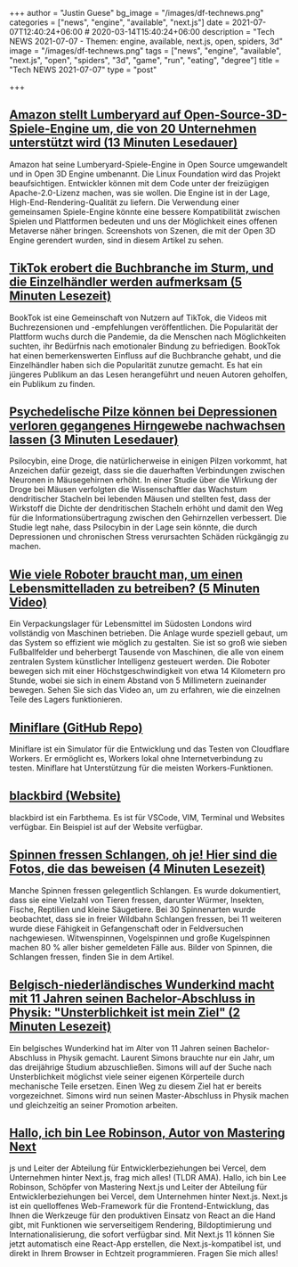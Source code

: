 +++
author = "Justin Guese"
bg_image = "/images/df-technews.png"
categories = ["news", "engine", "available", "next.js"]
date = 2021-07-07T12:40:24+06:00 # 2020-03-14T15:40:24+06:00
description = "Tech NEWS 2021-07-07 - Themen: engine, available, next.js, open, spiders, 3d"
image = "/images/df-technews.png"
tags = ["news", "engine", "available", "next.js", "open", "spiders", "3d", "game", "run", "eating", "degree"]
title = "Tech NEWS 2021-07-07"
type = "post"

+++

## [Amazon stellt Lumberyard auf Open-Source-3D-Spiele-Engine um, die von 20 Unternehmen unterstützt wird (13 Minuten Lesedauer)](https://venturebeat.com/2021/07/06/amazons-lumberyard-becomes-an-open-source-3d-game-engine-with-support-from-20-companies/)

 Amazon hat seine Lumberyard-Spiele-Engine in Open Source umgewandelt und in Open 3D Engine umbenannt. Die Linux Foundation wird das Projekt beaufsichtigen. Entwickler können mit dem Code unter der freizügigen Apache-2.0-Lizenz machen, was sie wollen. Die Engine ist in der Lage, High-End-Rendering-Qualität zu liefern. Die Verwendung einer gemeinsamen Spiele-Engine könnte eine bessere Kompatibilität zwischen Spielen und Plattformen bedeuten und uns der Möglichkeit eines offenen Metaverse näher bringen. Screenshots von Szenen, die mit der Open 3D Engine gerendert wurden, sind in diesem Artikel zu sehen.

## [TikTok erobert die Buchbranche im Sturm, und die Einzelhändler werden aufmerksam (5 Minuten Lesezeit)](https://www.nbcnews.com/news/us-news/tiktok-taking-book-industry-storm-retailers-are-taking-notice-n1272909)

 BookTok ist eine Gemeinschaft von Nutzern auf TikTok, die Videos mit Buchrezensionen und -empfehlungen veröffentlichen. Die Popularität der Plattform wuchs durch die Pandemie, da die Menschen nach Möglichkeiten suchten, ihr Bedürfnis nach emotionaler Bindung zu befriedigen. BookTok hat einen bemerkenswerten Einfluss auf die Buchbranche gehabt, und die Einzelhändler haben sich die Popularität zunutze gemacht. Es hat ein jüngeres Publikum an das Lesen herangeführt und neuen Autoren geholfen, ein Publikum zu finden.

## [Psychedelische Pilze können bei Depressionen verloren gegangenes Hirngewebe nachwachsen lassen (3 Minuten Lesedauer)](https://interestingengineering.com/psychedelic-mushrooms-regrow-brain-tissue-depression)

 Psilocybin, eine Droge, die natürlicherweise in einigen Pilzen vorkommt, hat Anzeichen dafür gezeigt, dass sie die dauerhaften Verbindungen zwischen Neuronen in Mäusegehirnen erhöht. In einer Studie über die Wirkung der Droge bei Mäusen verfolgten die Wissenschaftler das Wachstum dendritischer Stacheln bei lebenden Mäusen und stellten fest, dass der Wirkstoff die Dichte der dendritischen Stacheln erhöht und damit den Weg für die Informationsübertragung zwischen den Gehirnzellen verbessert. Die Studie legt nahe, dass Psilocybin in der Lage sein könnte, die durch Depressionen und chronischen Stress verursachten Schäden rückgängig zu machen.

## [Wie viele Roboter braucht man, um einen Lebensmittelladen zu betreiben? (5 Minuten Video)](https://www.youtube.com/watch?v=ssZ_8cqfBlE)

 Ein Verpackungslager für Lebensmittel im Südosten Londons wird vollständig von Maschinen betrieben. Die Anlage wurde speziell gebaut, um das System so effizient wie möglich zu gestalten. Sie ist so groß wie sieben Fußballfelder und beherbergt Tausende von Maschinen, die alle von einem zentralen System künstlicher Intelligenz gesteuert werden. Die Roboter bewegen sich mit einer Höchstgeschwindigkeit von etwa 14 Kilometern pro Stunde, wobei sie sich in einem Abstand von 5 Millimetern zueinander bewegen. Sehen Sie sich das Video an, um zu erfahren, wie die einzelnen Teile des Lagers funktionieren.

## [Miniflare (GitHub Repo)](https://github.com/mrbbot/miniflare)

 Miniflare ist ein Simulator für die Entwicklung und das Testen von Cloudflare Workers. Er ermöglicht es, Workers lokal ohne Internetverbindung zu testen. Miniflare hat Unterstützung für die meisten Workers-Funktionen.

## [blackbird (Website)](https://blackbird.mattglei.ch/)

 blackbird ist ein Farbthema. Es ist für VSCode, VIM, Terminal und Websites verfügbar. Ein Beispiel ist auf der Website verfügbar.

## [Spinnen fressen Schlangen, oh je! Hier sind die Fotos, die das beweisen (4 Minuten Lesezeit)](https://arstechnica.com/science/2021/07/spiders-eating-snakes-oh-my-here-are-the-photographs-to-prove-it/)

 Manche Spinnen fressen gelegentlich Schlangen. Es wurde dokumentiert, dass sie eine Vielzahl von Tieren fressen, darunter Würmer, Insekten, Fische, Reptilien und kleine Säugetiere. Bei 30 Spinnenarten wurde beobachtet, dass sie in freier Wildbahn Schlangen fressen, bei 11 weiteren wurde diese Fähigkeit in Gefangenschaft oder in Feldversuchen nachgewiesen. Witwenspinnen, Vogelspinnen und große Kugelspinnen machen 80 % aller bisher gemeldeten Fälle aus. Bilder von Spinnen, die Schlangen fressen, finden Sie in dem Artikel.

## [Belgisch-niederländisches Wunderkind macht mit 11 Jahren seinen Bachelor-Abschluss in Physik: "Unsterblichkeit ist mein Ziel" (2 Minuten Lesezeit)](https://www.psychnewsdaily.com/belgian-dutch-child-prodigy-gets-bachelors-degree-in-physics-at-age-11-immortality-is-my-goal/)

 Ein belgisches Wunderkind hat im Alter von 11 Jahren seinen Bachelor-Abschluss in Physik gemacht. Laurent Simons brauchte nur ein Jahr, um das dreijährige Studium abzuschließen. Simons will auf der Suche nach Unsterblichkeit möglichst viele seiner eigenen Körperteile durch mechanische Teile ersetzen. Einen Weg zu diesem Ziel hat er bereits vorgezeichnet. Simons wird nun seinen Master-Abschluss in Physik machen und gleichzeitig an seiner Promotion arbeiten.

## [Hallo, ich bin Lee Robinson, Autor von Mastering Next](https://tldr.tech/token/6c3ef825381ee396191f77cb92dd1969?redirect=https%3A%2F%2Ftldr.tech%2Fama%2Flee-robinson/1/0100017a8070a1f1-8d7ab451-d2b3-40cf-b3e9-e18cba253ec1-000000/MelnWXTbHj33OrRLlWNp06pNB2z0Oh7ZpxH3UefCO_k=204)

js und Leiter der Abteilung für Entwicklerbeziehungen bei Vercel, dem Unternehmen hinter Next.js, frag mich alles! (TLDR AMA). Hallo, ich bin Lee Robinson, Schöpfer von Mastering Next.js und Leiter der Abteilung für Entwicklerbeziehungen bei Vercel, dem Unternehmen hinter Next.js. Next.js ist ein quelloffenes Web-Framework für die Frontend-Entwicklung, das Ihnen die Werkzeuge für den produktiven Einsatz von React an die Hand gibt, mit Funktionen wie serverseitigem Rendering, Bildoptimierung und Internationalisierung, die sofort verfügbar sind. Mit Next.js 11 können Sie jetzt automatisch eine React-App erstellen, die Next.js-kompatibel ist, und direkt in Ihrem Browser in Echtzeit programmieren. Fragen Sie mich alles!

